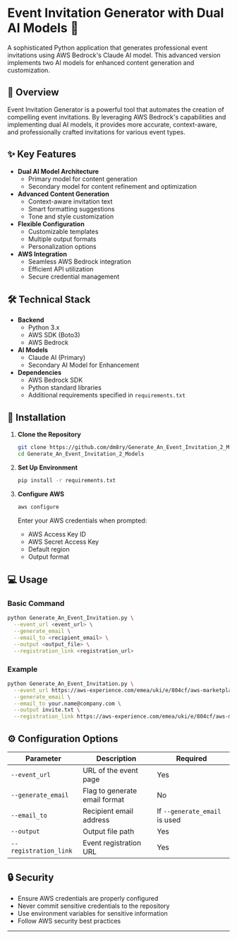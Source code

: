 # Event Invitation Generator with Dual AI Models 🎉

A sophisticated Python application that generates professional event invitations using AWS Bedrock's Claude AI model. This advanced version implements two AI models for enhanced content generation and customization.

## 🌟 Overview

Event Invitation Generator is a powerful tool that automates the creation of compelling event invitations. By leveraging AWS Bedrock's capabilities and implementing dual AI models, it provides more accurate, context-aware, and professionally crafted invitations for various event types.

## ✨ Key Features

- **Dual AI Model Architecture**
  - Primary model for content generation
  - Secondary model for content refinement and optimization
- **Advanced Content Generation**
  - Context-aware invitation text
  - Smart formatting suggestions
  - Tone and style customization
- **Flexible Configuration**
  - Customizable templates
  - Multiple output formats
  - Personalization options
- **AWS Integration**
  - Seamless AWS Bedrock integration
  - Efficient API utilization
  - Secure credential management

## 🛠️ Technical Stack

- **Backend**
  - Python 3.x
  - AWS SDK (Boto3)
  - AWS Bedrock
- **AI Models**
  - Claude AI (Primary)
  - Secondary AI Model for Enhancement
- **Dependencies**
  - AWS Bedrock SDK
  - Python standard libraries
  - Additional requirements specified in `requirements.txt`

## 🚀 Installation

1. **Clone the Repository**
   ```bash
   git clone https://github.com/dm8ry/Generate_An_Event_Invitation_2_Models.git
   cd Generate_An_Event_Invitation_2_Models
   ```

2. **Set Up Environment**
   ```bash
   pip install -r requirements.txt
   ```

3. **Configure AWS**
   ```bash
   aws configure
   ```
   Enter your AWS credentials when prompted:
   - AWS Access Key ID
   - AWS Secret Access Key
   - Default region
   - Output format

## 💻 Usage

### Basic Command
```bash
python Generate_An_Event_Invitation.py \
  --event_url <event_url> \
  --generate_email \
  --email_to <recipient_email> \
  --output <output_file> \
  --registration_link <registration_url>
```

### Example
```bash
python Generate_An_Event_Invitation.py \
  --event_url https://aws-experience.com/emea/uki/e/804cf/aws-marketplace---digital-procurement-event \
  --generate_email \
  --email_to your.name@company.com \
  --output invite.txt \
  --registration_link https://aws-experience.com/emea/uki/e/804cf/aws-marketplace---digital-procurement-event
```

## ⚙️ Configuration Options

| Parameter | Description | Required |
|-----------|-------------|----------|
| `--event_url` | URL of the event page | Yes |
| `--generate_email` | Flag to generate email format | No |
| `--email_to` | Recipient email address | If `--generate_email` is used |
| `--output` | Output file path | Yes |
| `--registration_link` | Event registration URL | Yes |

## 🔒 Security

- Ensure AWS credentials are properly configured
- Never commit sensitive credentials to the repository
- Use environment variables for sensitive information
- Follow AWS security best practices

---

